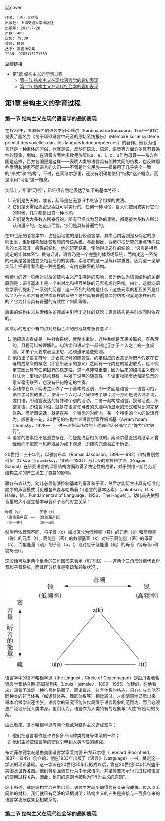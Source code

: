 ![cover](https://img1.doubanio.com/view/subject/l/public/s29592949.jpg)

    作者: [法] 高宣扬
    出版社: 上海交通大学出版社
    出版年: 2017-7-20
    页数: 400
    定价: 79.00
    装帧: 精装
    丛书: 高宣扬文集
    ISBN: 9787313171559

[豆瓣链接](https://book.douban.com/subject/27056206/)

- [第1章 结构主义的孕育过程](#%e7%ac%ac1%e7%ab%a0-%e7%bb%93%e6%9e%84%e4%b8%bb%e4%b9%89%e7%9a%84%e5%ad%95%e8%82%b2%e8%bf%87%e7%a8%8b)
  - [第一节 结构主义在现代语言学的最初表现](#%e7%ac%ac%e4%b8%80%e8%8a%82-%e7%bb%93%e6%9e%84%e4%b8%bb%e4%b9%89%e5%9c%a8%e7%8e%b0%e4%bb%a3%e8%af%ad%e8%a8%80%e5%ad%a6%e7%9a%84%e6%9c%80%e5%88%9d%e8%a1%a8%e7%8e%b0)
  - [第二节 结构主义在现代社会学的最初表现](#%e7%ac%ac%e4%ba%8c%e8%8a%82-%e7%bb%93%e6%9e%84%e4%b8%bb%e4%b9%89%e5%9c%a8%e7%8e%b0%e4%bb%a3%e7%a4%be%e4%bc%9a%e5%ad%a6%e7%9a%84%e6%9c%80%e5%88%9d%e8%a1%a8%e7%8e%b0)

## 第1章 结构主义的孕育过程
### 第一节 结构主义在现代语言学的最初表现
在1878年，法国著名的语言学家索绪尔（Ferdinand de Saussure，1857—1913）发表了题名为《关于印欧语言中元音的原始系统报告》（Mémoire sur le systéme primitif des voyelles dans les langues Indoeuropéennes）的著作。他认为语言乃是一种集体的习俗，也就是说，反映在语法、语源、语音等方面许多具有普遍性的现象，例如，在语音方面大多数民族都以a、e、i、o、u作为母音——东方各国是这样，西方各国更是这样——表明人类的语言具有某种共同的结构，也反映那些发明和使用不同语言的人们——不管是什么民族——都采用了几乎完全一致的“形式”和“结构”。不过，在索绪尔那里，还没有明确地使用“结构”这个概念，而是采用“习俗”这一概念。

实际上，所谓“习俗”，已经很自然地表达了如下的基本特征：

1. 它们是先天的，或者，起码是在无意识中继承了祖辈的做法。
2. 它们是无需经周密思索就可以实行的。任何一种习俗，当人们使用或实行它们的时候，几乎都是出自一种本能。
3. 它们是为大多数人所奉行的。所有已经成为习俗的事物，都是被大多数人所公认和遵守的。在这点而言，它们是具有普遍性的。

在19世纪的语言学中，占统治地位的是比较语言学，其中心内容则是从假定的原则出发，重新建构起比较理想的母语系统。与此相反，索绪尔把研究的重点转向语言的本质及其一般性的结构。他的研究结果，使他得出这样的结论：“语言是相互规定的实体体系”。换句话说，语言乃是一个完整的体系或系统，而构成这一系统的元素是各自独立又相互制约的实体。索绪尔的这一见解非常重要，因为这一见解实际上把语言看作是一种完整的、有内在联系的结构。

索绪尔的这一见解对以后的结构主义产生深远的影响，因为他认为语言结构的关键原则是：语言基本上是一个由对比和相互关联的元素构成的系统。由此，这就向语言学家们提出了一系列的问题：这一系列的结构是什么？这些元素的相互关系是什么？为什么语言有这样或那样的系统？这些具有普遍意义的结构究竟是怎样形成的？它为什么具有普遍的有效性？如此等等。

后来的结构主义从索绪尔的观点中引申出这样的结论：语言结构是共时或同时依存的。

索绪尔的思想中有四点对结构主义的形成具有重要意义：

1. 他把语言看成是一种社会系统，就整体来说，这种系统是互相关联的、有条理的，且是可以被理解的。句法学和语义学一起制定了加于个人之上的一套规则，如果个人要求表达思想，必须遵守这些规则。
2. 他指出了语言符号，即表意记号的随意性。约定俗成的表意记号既不假定在它与构成意义的概念（即它所表示的意义）之间有一个内在的紧密联系，也不假定它因此具有任何固有的稳定性。这一点非常重要，因为后来的结构主义者同样认为：事物的结构具有一种难于说明的随意性，与该事物所表达和所显示的意义毫无联系，也没有任何稳定的性质。
3. 索绪尔在以下两者之间作了一个基本的区别，即一方面是语言——语言习俗，语言学习惯的集合，使得一个人可以了解和被了解；另一方面是说话或言词，或口语，即语言表达的特殊和个别的活动，二者一起构成语言。换句话说，所谓言语，即语言习俗，就是在语言使用者的头脑中所显示的形式和对比的完整体系。而所谓说话，就是在某一个特定的时间内，某一个特定的个人的说话行为。顺便说一句，20世纪的结构主义语言学家乔姆斯基（Avram Noam Chomsky，1928—　）进一步把索绪尔的上述理论区分确定为“能力”和“效行”。
4. 语言的要素绝不是孤立存在，而是始终互相关联的。索绪尔最直接的继承人曾经倾向于把这一见解发展为如下观点，即结构完全独立于历史。

20世纪二三十年代，以雅各布森（Roman Jakobson，1896—1982）和特鲁别兹科伊（Nikolai Trubetzkoy，1890—1938）为代表的布拉格学派（Prague School）在研究语言的深层结构方面取得了决定性的成果，对于列维－斯特劳斯结构主义的产生发生了直接的影响。

雅各布森认为，幼儿必须能够控制基本的母音和子音，然后才能衍生出具有标准化顺序的声音模式［见雅各布森与哈勒著：《语言的基本因素》（Jakobson，R. & Halle，M.，Fundamentals of Language，1956，The Hague）］。幼儿首先依照音量的大小建立基本母音和子音的对立关系：

```
母音（v）        子音（c）
（高能量声音）—— （低能量声音）
（高——密）      （低——疏）
```

然后再依音调不同，将子音（c）加以区分为低频率（钝）的元素（p）和高频率（锐）的元素（t）。高能量（密）的数颚塞音（k）对应于高能量（密）的母音（a），而低能量（疏）的子音（p，t）则对应于低能量（疏）的母音（钝母音u和锐母音i）。

这段话可以用两个重叠的三角图形来表示（见下图）——这两个三角形分别代表母音和子音系统，而其区分标准是密疏和钝锐状况：

![](structuralism1.png)

语言学中的哥本哈根学派（the Linguistic Circle of Copenhagen）是由丹麦著名语言学家路易斯·耶姆斯列夫（Louis Hjelmslev，1899—1965）创建的。在他看来，语言不过是一种符号体系罢了，而语言这一符号体系的特点，只有在与其他不同种类的符号体系（如逻辑体系、舞蹈体系等）相比较时，才能清楚地显示出来。哥本哈根学派还主张，语言学的研究不能仅仅局限于语言现象的范围内，而且必须更广泛地研究人类本身。他们认为，语言作为人类特有的现象与“人性”有密切的关系。

由此看来，哥本哈根学派有两个观点对结构主义造成影响：

1. 他们把语言看作是许许多多不同种类的符号体系的一种；
2. 他们主张使语言学的研究引申到人类本性的研究。

布龙菲尔德学派是由美国语言学家莱纳德·布龙菲尔德（Leonard Bloomfield，1887—1949）创立的。他在1933年出版了《语言》（Language）一书，奠定这一学派的理论基础。这一学派在20世纪30年代形成以后，曾在20世纪50年代兴盛于美国及世界各国。他们特别强调在行为中研究语义，并坚持要揭示行为过程和语言的使用过程关系，因此，他们的原则也被称为“行为主义的原则”。

综上所述，就是结构主义产生以前，语言学方面所取得的有关研究成果。仅从以上简略的材料，我们就已有足够的证据说明：结构主义的产生是直接与一百多年来的语言学发展成果互相联系的。

### 第二节 结构主义在现代社会学的最初表现
